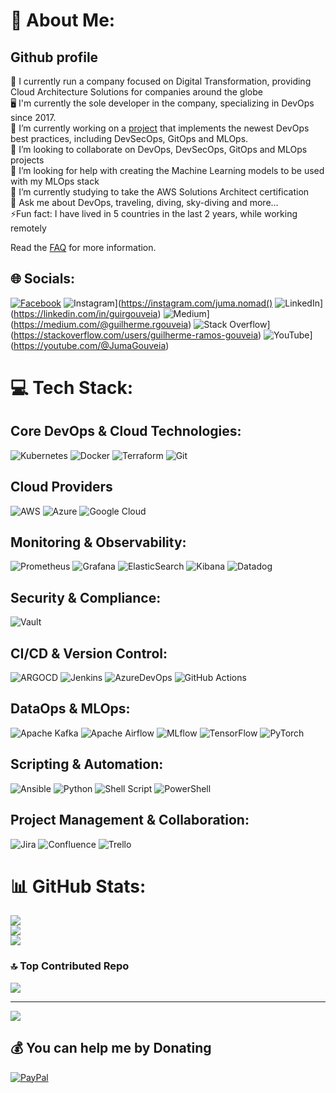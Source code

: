 # 💫 About Me:

## Github profile

🏢 I currently run a company focused on Digital Transformation, providing Cloud Architecture Solutions for companies around the globe <br>
🖥️ I'm currently the sole developer in the company, specializing in DevOps since 2017. <br>
🔭 I’m currently working on a [project](github.com/guirgouveia/devops-stack) that implements the newest DevOps best practices, including DevSecOps, GitOps and MLOps. <br>
👯 I’m looking to collaborate on DevOps, DevSecOps, GitOps and MLOps projects<br>
🤝 I’m looking for help with creating the Machine Learning models to be used with my MLOps stack<br>
🌱 I’m currently studying to take the AWS Solutions Architect certification <br>
💭 Ask me about DevOps, traveling, diving, sky-diving and more…<br>
⚡️Fun fact: I have lived in 5 countries in the last 2 years, while working remotely

Read the [FAQ](./docs/faq.md) for more information.

## 🌐 Socials:
[![Facebook](https://img.shields.io/badge/Facebook-%231877F2.svg?logo=Facebook&logoColor=white)](https://facebook.com/jumagouveia)
![Instagram](https://img.shields.io/badge/Instagram-%23E4405F.svg?logo=Instagram&logoColor=white)](https://instagram.com/juma.nomad()
![LinkedIn](https://img.shields.io/badge/LinkedIn-%230077B5.svg?logo=linkedin&logoColor=white)](https://linkedin.com/in/guirgouveia)
![Medium](https://img.shields.io/badge/Medium-12100E?logo=medium&logoColor=white)](https://medium.com/@guilherme.rgouveia)
![Stack Overflow](https://img.shields.io/badge/-Stackoverflow-FE7A16?logo=stack-overflow&logoColor=white)](https://stackoverflow.com/users/guilherme-ramos-gouveia)
![YouTube](https://img.shields.io/badge/YouTube-%23FF0000.svg?logo=YouTube&logoColor=white)](https://youtube.com/@JumaGouveia) 

# 💻 Tech Stack:

## Core DevOps & Cloud Technologies:
![Kubernetes](https://img.shields.io/badge/kubernetes-%23326ce5.svg?style=for-the-badge&logo=kubernetes&logoColor=white)
![Docker](https://img.shields.io/badge/docker-%230db7ed.svg?style=for-the-badge&logo=docker&logoColor=white)
![Terraform](https://img.shields.io/badge/terraform-%235835CC.svg?style=for-the-badge&logo=terraform&logoColor=white)
![Git](https://img.shields.io/badge/Git-fc6d26?style=for-the-badge&logo=git&logoColor=white)

## Cloud Providers
![AWS](https://img.shields.io/badge/AWS-%23FF9900.svg?style=for-the-badge&logo=amazon-aws&logoColor=white)
![Azure](https://img.shields.io/badge/azure-%230072C6.svg?style=for-the-badge&logo=microsoftazure&logoColor=white)
![Google Cloud](https://img.shields.io/badge/GoogleCloud-%234285F4.svg?style=for-the-badge&logo=google-cloud&logoColor=white)

## Monitoring & Observability:
![Prometheus](https://img.shields.io/badge/prometheus-E6522C.svg?style=for-the-badge&logo=prometheus&logoColor=white&color=%23E6522C)
![Grafana](https://img.shields.io/badge/grafana-F46800.svg?style=for-the-badge&logo=grafana&logoColor=white&color=%23F46800)
![ElasticSearch](https://img.shields.io/badge/-ElasticSearch-005571?style=for-the-badge&logo=elasticsearch)
![Kibana](https://img.shields.io/badge/kibana-005571.svg?style=for-the-badge&logo=kibana&logoColor=white&color=%23005571)
![Datadog](https://img.shields.io/badge/datadog-%23632CA6.svg?style=for-the-badge&logo=datadog&logoColor=white)

## Security & Compliance:
![Vault](https://img.shields.io/badge/vault-FFEC6E.svg?style=for-the-badge&logo=vault&logoColor=white&color=%23FFEC6E)

## CI/CD & Version Control:
![ARGOCD](https://img.shields.io/badge/argo-EF7B4D.svg?style=for-the-badge&logo=argo&logoColor=white&color=%23EF7B4D)
![Jenkins](https://img.shields.io/badge/jenkins-%232C5263.svg?style=for-the-badge&logo=jenkins&logoColor=white)
![AzureDevOps](https://img.shields.io/badge/azuredevops-0078D7.svg?style=for-the-badge&logo=azuredevops&logoColor=white&color=%230078D7)
![GitHub Actions](https://img.shields.io/badge/github%20actions-2088FF?style=for-the-badge&logo=githubactions&logoColor=white)

## DataOps & MLOps:
![Apache Kafka](https://img.shields.io/badge/Apache%20Kafka-000?style=for-the-badge&logo=apachekafka)
![Apache Airflow](https://img.shields.io/badge/Apache%20Airflow-017CEE?style=for-the-badge&logo=Apache%20Airflow&logoColor=white)
![MLflow](https://img.shields.io/badge/mlflow-%23d9ead3.svg?style=for-the-badge&logo=numpy&logoColor=blue)
![TensorFlow](https://img.shields.io/badge/TensorFlow-%23FF6F00.svg?style=for-the-badge&logo=TensorFlow&logoColor=white)
![PyTorch](https://img.shields.io/badge/PyTorch-%23EE4C2C.svg?style=for-the-badge&logo=PyTorch&logoColor=white)

## Scripting & Automation:
![Ansible](https://img.shields.io/badge/ansible-%231A1918.svg?style=for-the-badge&logo=ansible&logoColor=white)
![Python](https://img.shields.io/badge/python-3670A0?style=for-the-badge&logo=python&logoColor=ffdd54)
![Shell Script](https://img.shields.io/badge/shell_script-%23121011.svg?style=for-the-badge&logo=gnu-bash&logoColor=white)
![PowerShell](https://img.shields.io/badge/PowerShell-%235391FE.svg?style=for-the-badge&logo=powershell&logoColor=white)

## Project Management & Collaboration:
![Jira](https://img.shields.io/badge/jira-%230A0FFF.svg?style=for-the-badge&logo=jira&logoColor=white)
![Confluence](https://img.shields.io/badge/confluence-%23172BF4.svg?style=for-the-badge&logo=confluence&logoColor=white)
![Trello](https://img.shields.io/badge/Trello-%23026AA7.svg?style=for-the-badge&logo=Trello&logoColor=white)


# 📊 GitHub Stats:
![](https://github-readme-stats.vercel.app/api?username=guirgouveia&theme=dark&hide_border=false&include_all_commits=false&count_private=false)<br/>
![](https://github-readme-streak-stats.herokuapp.com/?user=guirgouveia&theme=dark&hide_border=false)<br/>
![](https://github-readme-stats.vercel.app/api/top-langs/?username=guirgouveia&theme=dark&hide_border=false&include_all_commits=false&count_private=false&layout=compact)

### 🔝 Top Contributed Repo
![](https://github-contributor-stats.vercel.app/api?username=guirgouveia&limit=5&theme=dark&combine_all_yearly_contributions=true)

---
[![](https://visitcount.itsvg.in/api?id=guirgouveia&icon=0&color=0)](https://visitcount.itsvg.in)

## 💰 You can help me by Donating
[![PayPal](https://img.shields.io/badge/PayPal-00457C?style=for-the-badge&logo=paypal&logoColor=white)](https://paypal.me/guilherme.rgouveia@gmail.com) 